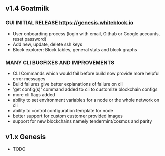 
## v1.4 Goatmilk

### GUI INITIAL RELEASE https://genesis.whiteblock.io
  - User onboarding process (login with email, Github or Google accounts, reset password)
  - Add new, update, delete ssh keys
  - Block explorer: Block tables, general stats and block graphs
### MANY CLI BUGFIXES AND IMPROVEMENTS
  - CLI Commands which would fail before build now provide more helpful error messages
  - Build failures give better explanations of failure on cli
  - 'get config(s)' command added to cli to customize blockchain configs
  - more cli flags added
  - ability to set environment variables for a node or the whole network on cli
  - ability to control configuration template for node
  - better support for custom customer provided images
  - support for new blockchains namely tendermint/cosmos and parity

## v1.x Genesis

* TODO
